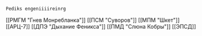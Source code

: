 

`Pediks engeniiiireinrg`

[[РМГМ "Гнев Монребланка"]]
[[ПСМ "Суворов"]]
[[МПМ "Шкет"]]
[[АРЦ-7]]
[[ДПЭ "Дыхание Феникса"]]
[[ПМД "Слюна Кобры"]]
[[ЭПСД]]

